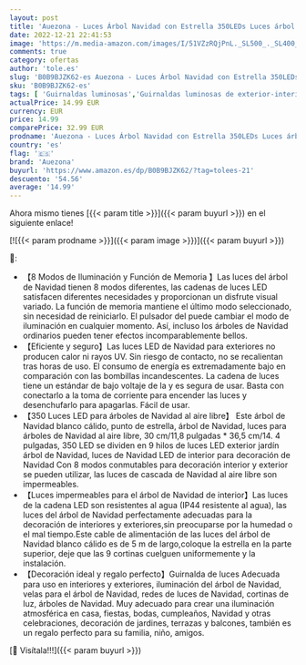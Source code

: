 ```yaml
---
layout: post
title: 'Auezona - Luces Árbol Navidad con Estrella 350LEDs Luces árbol de Navidad Exterior Estrella Navidad Luminosa Impermeable 8 Modes 9*3.5m Colores Guirnaldas Luces Navidad Decoracions para Exterior Jardin'
date: 2022-12-21 22:41:53
image: 'https://m.media-amazon.com/images/I/51VZzRQjPnL._SL500_._SL400_.jpg'
comments: true
category: ofertas
author: 'tole.es'
slug: 'B0B9BJZK62-es Auezona - Luces Árbol Navidad con Estrella 350LEDs Luces...'
sku: 'B0B9BJZK62-es'
tags: [ 'Guirnaldas luminosas','Guirnaldas luminosas de exterior-interior','Iluminación','auezona','navidad','🇪🇸', ]
actualPrice: 14.99 EUR
currency: EUR
price: 14.99
comparePrice: 32.99 EUR
prodname: 'Auezona - Luces Árbol Navidad con Estrella 350LEDs Luces árbol de Navidad Exterior Estrella Navidad Luminosa Impermeable 8 Modes 9*3.5m Colores Guirnaldas Luces Navidad Decoracions para Exterior Jardin'
country: 'es'
flag: '🇪🇸'
brand: 'Auezona'
buyurl: 'https://www.amazon.es/dp/B0B9BJZK62/?tag=tolees-21'
descuento: '54.56'
average: '14.99'
---
```


Ahora mismo tienes [{{< param title >}}]({{< param buyurl >}}) en el siguiente enlace!

[![{{< param prodname >}}]({{< param image >}})]({{< param buyurl >}})

🔎:

- 【8 Modos de Iluminación y Función de Memoria 】Las luces del árbol de Navidad tienen 8 modos diferentes, las cadenas de luces LED satisfacen diferentes necesidades y proporcionan un disfrute visual variado. La función de memoria mantiene el último modo seleccionado, sin necesidad de reiniciarlo. El pulsador del puede cambiar el modo de iluminación en cualquier momento. Así, incluso los árboles de Navidad ordinarios pueden tener efectos incomparablemente bellos.
- 【Eficiente y seguro】Las luces LED de Navidad para exteriores no producen calor ni rayos UV. Sin riesgo de contacto, no se recalientan tras horas de uso. El consumo de energía es extremadamente bajo en comparación con las bombillas incandescentes. La cadena de luces tiene un estándar de bajo voltaje de la y es segura de usar. Basta con conectarlo a la toma de corriente para encender las luces y desenchufarlo para apagarlas. Fácil de usar.
- 【350 Luces LED para árboles de Navidad al aire libre】 Este árbol de Navidad blanco cálido, punto de estrella, árbol de Navidad, luces para árboles de Navidad al aire libre, 30 cm/11,8 pulgadas * 36,5 cm/14. 4 pulgadas, 350 LED se dividen en 9 hilos de luces LED exterior jardín árbol de Navidad, luces de Navidad LED de interior para decoración de Navidad Con 8 modos conmutables para decoración interior y exterior se pueden utilizar, las luces de cascada de Navidad al aire libre son impermeables.
- 【Luces impermeables para el árbol de Navidad de interior】Las luces de la cadena LED son resistentes al agua (IP44 resistente al agua), las luces del árbol de Navidad perfectamente adecuadas para la decoración de interiores y exteriores,sin preocuparse por la humedad o el mal tiempo.Este cable de alimentación de las luces del árbol de Navidad blanco cálido es de 5 m de largo,coloque la estrella en la parte superior, deje que las 9 cortinas cuelguen uniformemente y la instalación.
- 【Decoración ideal y regalo perfecto】Guirnalda de luces Adecuada para uso en interiores y exteriores, iluminación del árbol de Navidad, velas para el árbol de Navidad, redes de luces de Navidad, cortinas de luz, árboles de Navidad. Muy adecuado para crear una iluminación atmosférica en casa, fiestas, bodas, cumpleaños, Navidad y otras celebraciones, decoración de jardines, terrazas y balcones, también es un regalo perfecto para su familia, niño, amigos.

[🛒 Visítala!!!]({{< param buyurl >}})
